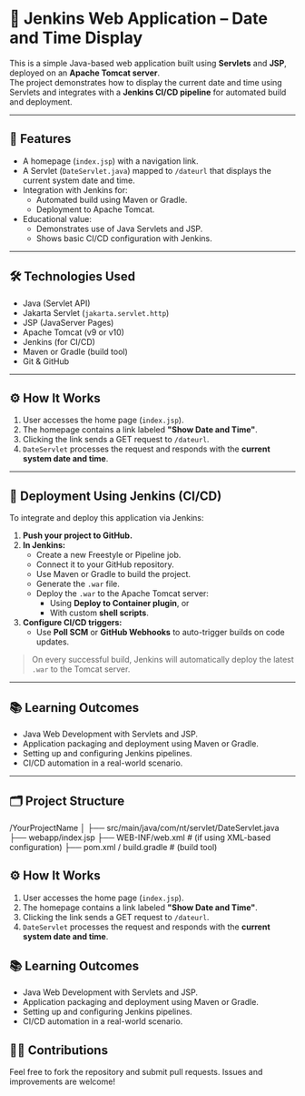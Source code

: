 # 🧩 Jenkins Web Application – Date and Time Display

This is a simple Java-based web application built using **Servlets** and **JSP**, deployed on an **Apache Tomcat server**.  
The project demonstrates how to display the current date and time using Servlets and integrates with a **Jenkins CI/CD pipeline** for automated build and deployment.

---

## 🚀 Features

- A homepage (`index.jsp`) with a navigation link.
- A Servlet (`DateServlet.java`) mapped to `/dateurl` that displays the current system date and time.
- Integration with Jenkins for:
  - Automated build using Maven or Gradle.
  - Deployment to Apache Tomcat.
- Educational value:
  - Demonstrates use of Java Servlets and JSP.
  - Shows basic CI/CD configuration with Jenkins.

---

## 🛠️ Technologies Used

- Java (Servlet API)
- Jakarta Servlet (`jakarta.servlet.http`)
- JSP (JavaServer Pages)
- Apache Tomcat (v9 or v10)
- Jenkins (for CI/CD)
- Maven or Gradle (build tool)
- Git & GitHub


---

## ⚙️ How It Works

1. User accesses the home page (`index.jsp`).
2. The homepage contains a link labeled **"Show Date and Time"**.
3. Clicking the link sends a GET request to `/dateurl`.
4. `DateServlet` processes the request and responds with the **current system date and time**.

---

## 🧪 Deployment Using Jenkins (CI/CD)

To integrate and deploy this application via Jenkins:

1. **Push your project to GitHub.**
2. **In Jenkins:**
   - Create a new Freestyle or Pipeline job.
   - Connect it to your GitHub repository.
   - Use Maven or Gradle to build the project.
   - Generate the `.war` file.
   - Deploy the `.war` to the Apache Tomcat server:
     - Using **Deploy to Container plugin**, or
     - With custom **shell scripts**.
3. **Configure CI/CD triggers:**
   - Use **Poll SCM** or **GitHub Webhooks** to auto-trigger builds on code updates.

> On every successful build, Jenkins will automatically deploy the latest `.war` to the Tomcat server.

---

## 📚 Learning Outcomes

- Java Web Development with Servlets and JSP.
- Application packaging and deployment using Maven or Gradle.
- Setting up and configuring Jenkins pipelines.
- CI/CD automation in a real-world scenario.

---
## 🗂️ Project Structure
/YourProjectName
│
├── src/main/java/com/nt/servlet/DateServlet.java
├── webapp/index.jsp
├── WEB-INF/web.xml # (if using XML-based configuration)
├── pom.xml / build.gradle # (build tool)


## ⚙️ How It Works

1. User accesses the home page (`index.jsp`).
2. The homepage contains a link labeled **"Show Date and Time"**.
3. Clicking the link sends a GET request to `/dateurl`.
4. `DateServlet` processes the request and responds with the **current system date and time**.


## 📚 Learning Outcomes

- Java Web Development with Servlets and JSP.
- Application packaging and deployment using Maven or Gradle.
- Setting up and configuring Jenkins pipelines.
- CI/CD automation in a real-world scenario.


## 🙋‍♂️ Contributions

Feel free to fork the repository and submit pull requests. Issues and improvements are welcome!









